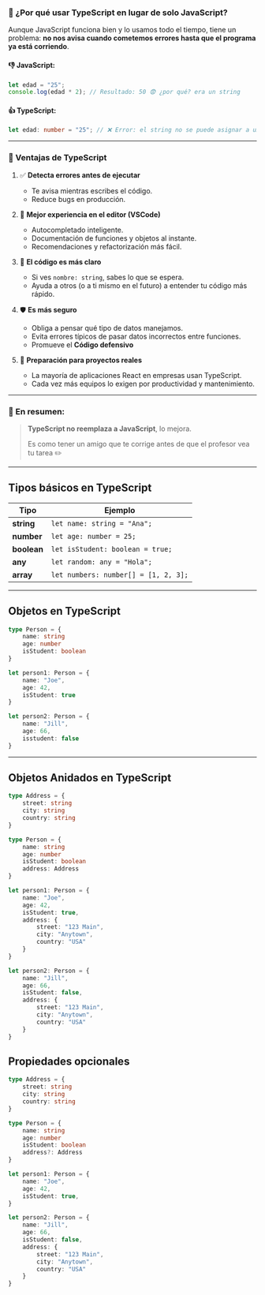 ### 🧠 ¿Por qué usar **TypeScript** en lugar de solo **JavaScript**?

Aunque JavaScript funciona bien y lo usamos todo el tiempo, tiene un problema: **no nos avisa cuando cometemos errores hasta que el programa ya está corriendo**.

#### 👎 JavaScript:
```js
let edad = "25";
console.log(edad * 2); // Resultado: 50 😨 ¿por qué? era un string
```

#### 👍 TypeScript:
```ts
let edad: number = "25"; // ❌ Error: el string no se puede asignar a un number
```

---

### 🚀 Ventajas de TypeScript

1. ✅ **Detecta errores antes de ejecutar**
   - Te avisa mientras escribes el código.
   - Reduce bugs en producción.

2. 🧩 **Mejor experiencia en el editor (VSCode)**
   - Autocompletado inteligente.
   - Documentación de funciones y objetos al instante.
   - Recomendaciones y refactorización más fácil.

3. 🧼 **El código es más claro**
   - Si ves `nombre: string`, sabes lo que se espera.
   - Ayuda a otros (o a ti mismo en el futuro) a entender tu código más rápido.

4. 🛡️ **Es más seguro**
   - Obliga a pensar qué tipo de datos manejamos.
   - Evita errores típicos de pasar datos incorrectos entre funciones.
   - Promueve el **Código defensivo**
     
5. 🧠 **Preparación para proyectos reales**
   - La mayoría de aplicaciones React en empresas usan TypeScript.
   - Cada vez más equipos lo exigen por productividad y mantenimiento.

---

### 🎯 En resumen:
> **TypeScript no reemplaza a JavaScript**, lo mejora.
>  
> Es como tener un amigo que te corrige antes de que el profesor vea tu tarea ✏️
---

## **Tipos básicos en TypeScript**
| **Tipo**       | **Ejemplo**                   |
|-----------------|-------------------------------|
| **string**      | `let name: string = "Ana";`  |
| **number**      | `let age: number = 25;`      |
| **boolean**     | `let isStudent: boolean = true;` |
| **any**         | `let random: any = "Hola";`  |
| **array**       | `let numbers: number[] = [1, 2, 3];` |

---

## **Objetos en TypeScript**
```typescript
type Person = {
    name: string
    age: number
    isStudent: boolean
}

let person1: Person = {
    name: "Joe",
    age: 42,
    isStudent: true
}

let person2: Person = {
    name: "Jill",
    age: 66,
    isstudent: false
} 
```
---
## **Objetos Anidados en TypeScript**
```ts
type Address = {
    street: string
    city: string
    country: string
}

type Person = {
    name: string
    age: number
    isStudent: boolean
    address: Address
}

let person1: Person = {
    name: "Joe",
    age: 42,
    isStudent: true,
    address: {
        street: "123 Main",
        city: "Anytown", 
        country: "USA"
    }
}

let person2: Person = {
    name: "Jill",
    age: 66,
    isStudent: false,
    address: {
        street: "123 Main",
        city: "Anytown",
        country: "USA"
    }
}
```
## **Propiedades opcionales**
```ts
type Address = {
    street: string
    city: string
    country: string
}

type Person = {
    name: string
    age: number
    isStudent: boolean
    address?: Address
}

let person1: Person = {
    name: "Joe",
    age: 42,
    isStudent: true,
}

let person2: Person = {
    name: "Jill",
    age: 66,
    isStudent: false,
    address: {
        street: "123 Main",
        city: "Anytown",
        country: "USA"
    }
}

```

